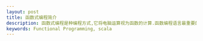 ```yaml
---
layout: post
title: 函数式编程简介
description: 函数式编程是种编程方式,它将电脑运算视为函数的计算.函数编程语言最重要的基础是λ演算(lambda calculus),而且λ演算的函数可以接受函数当作输入(参数)和输出(返回值)
keywords: Functional Programming, scala
---
```

